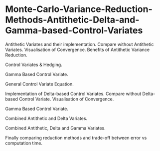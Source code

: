 # Monte-Carlo-Variance-Reduction-Methods-Antithetic-Delta-and-Gamma-based-Control-Variates

Antithetic Variates and their implementation. Compare without Antithetic Variates. Visualisation of Convergence. Benefits of Antithetic Variance Reduction.

Control Variates & Hedging. 

Gamma Based Control Variate.

General Control Variate Equation.

Implementation of Delta-based Control Variates. Compare without Delta-based Control Variate. Visualisation of Convergence.

Gamma Based Control Variate.

Combined Antithetic and Delta Variates.

Combined Antithetic, Delta and Gamma Variates.

Finally comparing reduction methods and trade-off between error vs computation time.
